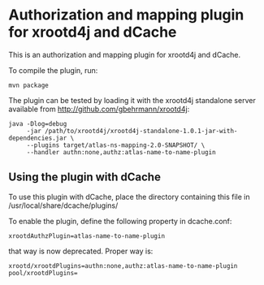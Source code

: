 Authorization and mapping plugin for xrootd4j and dCache
========================================================

This is an authorization and mapping plugin for xrootd4j and dCache.

To compile the plugin, run:

    mvn package


The plugin can be tested by loading it with the xrootd4j standalone
server available from http://github.com/gbehrmann/xrootd4j:

    java -Dlog=debug 
         -jar /path/to/xrootd4j/xrootd4j-standalone-1.0.1-jar-with-dependencies.jar \
         --plugins target/atlas-ns-mapping-2.0-SNAPSHOT/ \
         --handler authn:none,authz:atlas-name-to-name-plugin

Using the plugin with dCache
----------------------------

To use this plugin with dCache, place the directory containing this
file in /usr/local/share/dcache/plugins/

To enable the plugin, define the following property in dcache.conf:

    xrootdAuthzPlugin=atlas-name-to-name-plugin 

that way is now deprecated. Proper way is:

    xrootd/xrootdPlugins=authn:none,authz:atlas-name-to-name-plugin
    pool/xrootdPlugins=

